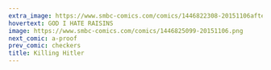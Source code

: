```yaml
---
extra_image: https://www.smbc-comics.com/comics/1446822308-20151106after.png
hovertext: GOD I HATE RAISINS
image: https://www.smbc-comics.com/comics/1446825099-20151106.png
next_comic: a-proof
prev_comic: checkers
title: Killing Hitler
---
```


